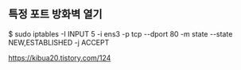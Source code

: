 ## 특정 포트 방화벽 열기
$ sudo iptables -I INPUT 5 -i ens3 -p tcp --dport 80 -m state --state NEW,ESTABLISHED -j ACCEPT

https://kibua20.tistory.com/124 
